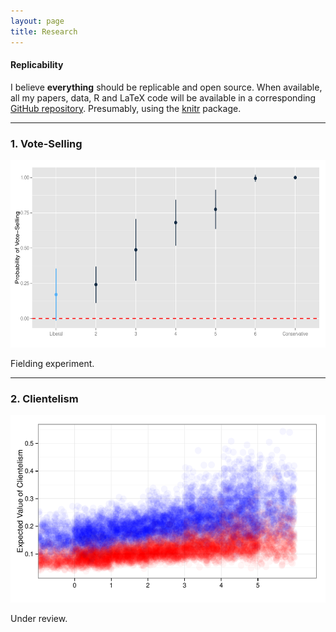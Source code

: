 ```yaml
---
layout: page
title: Research
---
```



#### Replicability 

I believe **everything** should be replicable and open source. When available, all my papers, data, R and LaTeX code will be available in a corresponding [GitHub repository](https://github.com/hbahamonde?tab=repositories). Presumably, using the [knitr](http://yihui.name/knitr/) package.


---


### 1. Vote-Selling

<img src="/resources/libcon_prop.pdf" alt="" style="width:600px;height:300px;">

<a href="http://www.hectorbahamonde.com/research/"><i class="fa fa-download fa-lg"></i> <a href="http://www.hectorbahamonde.com/research/"><i class='fa fa-github-square fa-lg'></i></a>


<p class="message">
  Fielding experiment.
</p>

---


### 2. Clientelism

<img src="/resources/effects_density.pdf" alt="" style="width:600px;height:300px;">

<a href="http://www.hectorbahamonde.com/research/"><i class="fa fa-download fa-lg"></i> <a href="http://www.hectorbahamonde.com/research/"><i class='fa fa-github-square fa-lg'></i></a>


<p class="message">
  Under review.
</p>
